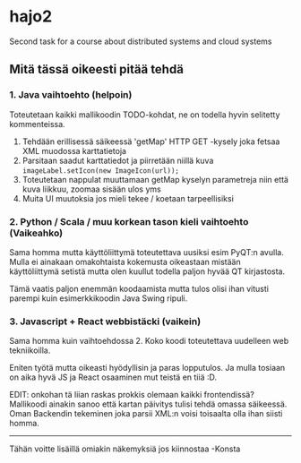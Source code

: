 # hajo2
Second task for a course about distributed systems and cloud systems

## Mitä tässä oikeesti pitää tehdä

### 1. Java vaihtoehto (helpoin)

Toteutetaan kaikki mallikoodin TODO-kohdat, ne on todella hyvin selitetty kommenteissa.

1. Tehdään erillisessä säikeessä 'getMap' HTTP GET -kysely joka fetsaa XML muodossa karttatietoja
2. Parsitaan saadut karttatiedot ja piirretään niillä kuva `imageLabel.setIcon(new ImageIcon(url));`
3. Toteutetaan nappulat muuttamaan getMap kyselyn parametreja niin että kuva liikkuu, zoomaa sisään ulos yms
4. Muita UI muutoksia jos mieli tekee / koetaan tarpeellisiksi

### 2. Python / Scala / muu korkean tason kieli vaihtoehto (Vaikeahko)

Sama homma mutta käyttöliittymä toteutettava uusiksi esim PyQT:n avulla. Mulla ei ainakaan omakohtaista kokemusta oikeastaan mistään käyttöliittymä setistä mutta olen kuullut todella paljon hyvää QT kirjastosta.

Tämä vaatis paljon enemmän koodaamista mutta tulos olisi ihan vitusti parempi kuin esimerkkikoodin Java Swing ripuli.

### 3. Javascript + React webbistäcki (vaikein)

Sama homma kuin vaihtoehdossa 2. Koko koodi toteutettava uudelleen web tekniikoilla.

Eniten työtä mutta oikeasti hyödyllisin ja paras lopputulos. 
Ja mulla tosiaan on aika hyvä JS ja React osaaminen mut teistä en tiiä :D.

EDIT: onkohan tä liian raskas prokkis olemaan kaikki frontendissä? Mallikoodi ainakin sanoo että kartan päivitys tulisi tehdä omassa säikeessä. Oman Backendin tekeminen joka parsii XML:n voisi toisaalta olla ihan siisti homma.

-------------------------

Tähän voitte lisäillä omiakin näkemyksiä jos kiinnostaa -Konsta